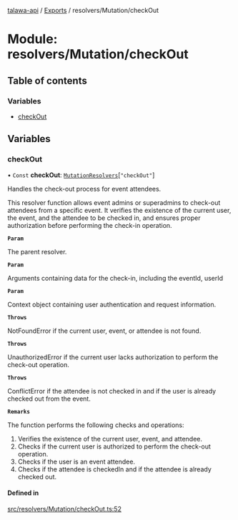 [talawa-api](../README.md) / [Exports](../modules.md) / resolvers/Mutation/checkOut

# Module: resolvers/Mutation/checkOut

## Table of contents

### Variables

- [checkOut](resolvers_Mutation_checkOut.md#checkout)

## Variables

### checkOut

• `Const` **checkOut**: [`MutationResolvers`](types_generatedGraphQLTypes.md#mutationresolvers)[``"checkOut"``]

Handles the check-out process for event attendees.

This resolver function allows event admins or superadmins to check-out attendees from a specific event.
It verifies the existence of the current user, the event, and the attendee to be checked in,
and ensures proper authorization before performing the check-in operation.

**`Param`**

The parent resolver.

**`Param`**

Arguments containing data for the check-in, including the eventId, userId

**`Param`**

Context object containing user authentication and request information.

**`Throws`**

NotFoundError if the current user, event, or attendee is not found.

**`Throws`**

UnauthorizedError if the current user lacks authorization to perform the check-out operation.

**`Throws`**

ConflictError if the attendee is not checked in and if the user is already checked out from the event.

**`Remarks`**

The function performs the following checks and operations:
1. Verifies the existence of the current user, event, and attendee.
2. Checks if the current user is authorized to perform the check-out operation.
3. Checks if the user is an event attendee.
4. Checks if the attendee is checkedIn and if the attendee is already checked out.

#### Defined in

[src/resolvers/Mutation/checkOut.ts:52](https://github.com/PalisadoesFoundation/talawa-api/blob/636e51c/src/resolvers/Mutation/checkOut.ts#L52)
